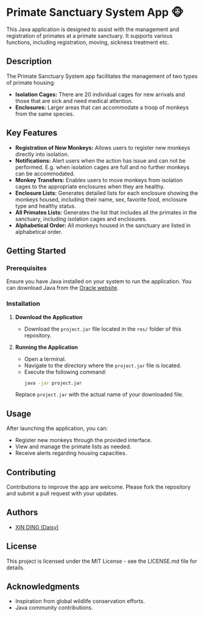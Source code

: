 # Primate Sanctuary System App 🐵

This Java application is designed to assist with the management and registration of primates at a primate sanctuary. It supports various functions, including registration, moving, sickness treatment etc.

## Description

The Primate Sanctuary System app facilitates the management of two types of primate housing:
- **Isolation Cages:** There are 20 individual cages for new arrivals and those that are sick and need medical attention.
- **Enclosures:** Larger areas that can accommodate a troop of monkeys from the same species.

## Key Features

- **Registration of New Monkeys:** Allows users to register new monkeys directly into isolation.
- **Notifications:** Alert users when the action has issue and can not be performed. E.g. when isolation cages are full and no further monkeys can be accommodated.
- **Monkey Transfers:** Enables users to move monkeys from isolation cages to the appropriate enclosures when they are healthy.
- **Enclosure Lists:** Generates detailed lists for each enclosure showing the monkeys housed, including their name, sex, favorite food, enclosure type and healthy status.
- **All Primates Lists:** Generates the list that includes all the primates in the sanctuary, including isolation cages and enclosures.
- **Alphabetical Order:** All monkeys housed in the sanctuary are listed in alphabetical order.

## Getting Started

### Prerequisites

Ensure you have Java installed on your system to run the application. You can download Java from the [Oracle website](https://www.oracle.com/java/technologies/javase-jdk11-downloads.html).

### Installation

1. **Download the Application**
   - Download the `project.jar` file located in the `res/` folder of this repository.

2. **Running the Application**
   - Open a terminal.
   - Navigate to the directory where the `project.jar` file is located.
   - Execute the following command:
     ```bash
     java -jar project.jar
     ```
   Replace `project.jar` with the actual name of your downloaded file.

## Usage

After launching the application, you can:
- Register new monkeys through the provided interface.
- View and manage the primate lists as needed.
- Receive alerts regarding housing capacities.

## Contributing

Contributions to improve the app are welcome. Please fork the repository and submit a pull request with your updates.

## Authors

- [XIN DING (Daisy)](mailto:[ding.xin3@northeastern.edu])

## License

This project is licensed under the MIT License - see the LICENSE.md file for details.

## Acknowledgments

- Inspiration from global wildlife conservation efforts.
- Java community contributions.
